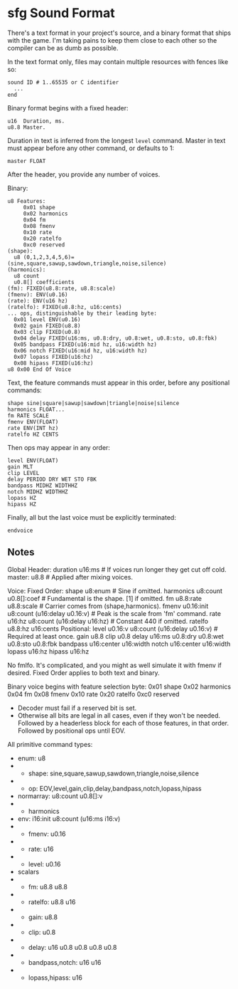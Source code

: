 # sfg Sound Format

There's a text format in your project's source, and a binary format that ships with the game.
I'm taking pains to keep them close to each other so the compiler can be as dumb as possible.

In the text format only, files may contain multiple resources with fences like so:
```
sound ID # 1..65535 or C identifier
  ...
end
```

Binary format begins with a fixed header:
```
u16  Duration, ms.
u8.8 Master.
```
Duration in text is inferred from the longest `level` command.
Master in text must appear before any other command, or defaults to 1:
```
master FLOAT
```

After the header, you provide any number of voices.

Binary:
```
u8 Features:
     0x01 shape
     0x02 harmonics
     0x04 fm
     0x08 fmenv
     0x10 rate
     0x20 ratelfo
     0xc0 reserved
(shape):
  u8 (0,1,2,3,4,5,6)=(sine,square,sawup,sawdown,triangle,noise,silence)
(harmonics):
  u8 count
  u0.8[] coefficients
(fm): FIXED(u8.8:rate, u8.8:scale)
(fmenv): ENV(u0.16)
(rate): ENV(u16 hz)
(ratelfo): FIXED(u8.8:hz, u16:cents)
... ops, distinguishable by their leading byte:
  0x01 level ENV(u0.16)
  0x02 gain FIXED(u8.8)
  0x03 clip FIXED(u0.8)
  0x04 delay FIXED(u16:ms, u0.8:dry, u0.8:wet, u0.8:sto, u0.8:fbk)
  0x05 bandpass FIXED(u16:mid hz, u16:width hz)
  0x06 notch FIXED(u16:mid hz, u16:width hz)
  0x07 lopass FIXED(u16:hz)
  0x08 hipass FIXED(u16:hz)
u8 0x00 End Of Voice
```

Text, the feature commands must appear in this order, before any positional commands:
```
shape sine|square|sawup|sawdown|triangle|noise|silence
harmonics FLOAT...
fm RATE SCALE
fmenv ENV(FLOAT)
rate ENV(INT hz)
ratelfo HZ CENTS
```

Then ops may appear in any order:
```
level ENV(FLOAT)
gain MLT
clip LEVEL
delay PERIOD DRY WET STO FBK
bandpass MIDHZ WIDTHHZ
notch MIDHZ WIDTHHZ
lopass HZ
hipass HZ
```

Finally, all but the last voice must be explicitly terminated:
```
endvoice
```

## Notes

Global Header:
  duration u16:ms # If voices run longer they get cut off cold.
  master: u8.8    # Applied after mixing voices.
  
Voice:
  Fixed Order:
    shape u8:enum                                 # Sine if omitted.
    harmonics u8:count u0.8[]:coef                # Fundamental is the shape. [1] if omitted.
    fm u8.8:rate u8.8:scale                       # Carrier comes from (shape,harmonics).
    fmenv u0.16:init u8:count (u16:delay u0.16:v) # Peak is the scale from 'fm' command.
    rate u16:hz u8:count (u16:delay u16:hz)       # Constant 440 if omitted.
    ratelfo u8.8:hz u16:cents
  Positional:
    level u0.16:v u8:count (u16:delay u0.16:v)    # Required at least once.
    gain u8.8
    clip u0.8
    delay u16:ms u0.8:dry u0.8:wet u0.8:sto u0.8:fbk
    bandpass u16:center u16:width
    notch u16:center u16:width
    lopass u16:hz
    hipass u16:hz
    
No fmlfo. It's complicated, and you might as well simulate it with fmenv if desired.
Fixed Order applies to both text and binary.

Binary voice begins with feature selection byte:
  0x01 shape
  0x02 harmonics
  0x04 fm
  0x08 fmenv
  0x10 rate
  0x20 ratelfo
  0xc0 reserved
  - Decoder must fail if a reserved bit is set.
  - Otherwise all bits are legal in all cases, even if they won't be needed.
Followed by a headerless block for each of those features, in that order.
Followed by positional ops until EOV.

All primitive command types:
  - enum: u8
  - - shape: sine,square,sawup,sawdown,triangle,noise,silence
  - - op: EOV,level,gain,clip,delay,bandpass,notch,lopass,hipass
  - normarray: u8:count u0.8[]:v
  - - harmonics
  - env: i16:init u8:count (u16:ms i16:v)
  - - fmenv: u0.16
  - - rate: u16
  - - level: u0.16
  - scalars
  - - fm: u8.8 u8.8
  - - ratelfo: u8.8 u16
  - - gain: u8.8
  - - clip: u0.8
  - - delay: u16 u0.8 u0.8 u0.8 u0.8
  - - bandpass,notch: u16 u16
  - - lopass,hipass: u16

